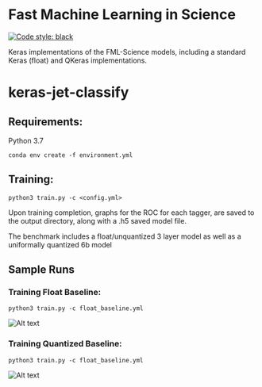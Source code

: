 # Fast Machine Learning in Science
[![Code style: black](https://img.shields.io/badge/code%20style-black-000000.svg)](https://github.com/psf/black)

Keras implementations of the FML-Science models, including a standard Keras (float) and  QKeras implementations.


# keras-jet-classify

## Requirements:
Python 3.7

```
conda env create -f environment.yml
```

## Training:

```
python3 train.py -c <config.yml>
```

Upon training completion, graphs for the ROC for each tagger, are saved to the output directory, along with a .h5 saved model file. 

The benchmark includes a float/unquantized 3 layer model as well as a uniformally quantized 6b model

## Sample Runs

### Training Float Baseline:

```
python3 train.py -c float_baseline.yml
```
![Alt text](keras-jet-classify/model/float_baseline/keras_roc_curve.png?raw=true "Float Baseline ROC Curve")

### Training Quantized Baseline:

```
python3 train.py -c float_baseline.yml
```
![Alt text](keras-jet-classify/model/quantized_baseline/keras_roc_curve.png?raw=true "Quantized Baseline ROC Curve")